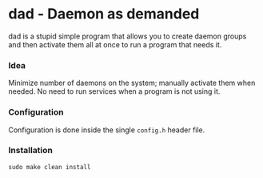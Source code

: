 # dad - Daemon as demanded

dad is a stupid simple program that allows you to create daemon groups and then
activate them all at once to run a program that needs it.

### Idea

Minimize number of daemons on the system; manually activate them when needed.
No need to run services when a program is not using it.

### Configuration

Configuration is done inside the single `config.h` header file.

### Installation

`sudo make clean install`
